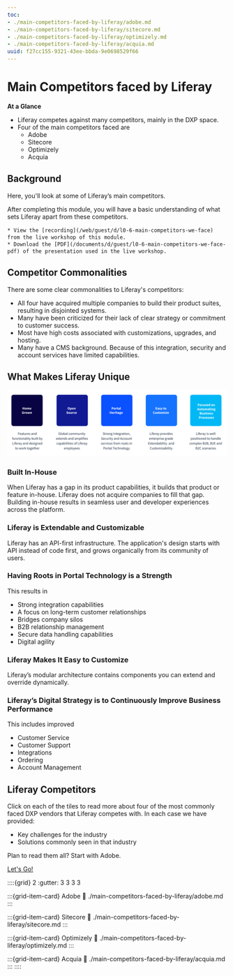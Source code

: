```yaml
---
toc:
- ./main-competitors-faced-by-liferay/adobe.md
- ./main-competitors-faced-by-liferay/sitecore.md
- ./main-competitors-faced-by-liferay/optimizely.md
- ./main-competitors-faced-by-liferay/acquia.md
uuid: f27cc155-9321-43ee-bbda-9e0698529f66
---
```


# Main Competitors faced by Liferay

**At a Glance**

* Liferay competes against many competitors, mainly in the DXP space.
* Four of the main competitors faced are
  * Adobe
  * Sitecore
  * Optimizely
  * Acquia

## Background

Here, you'll look at some of Liferay’s main competitors.

After completing this module, you will have a basic understanding of what sets Liferay apart from these competitors.

```{note}
* View the [recording](/web/guest/d/l0-6-main-competitors-we-face) from the live workshop of this module.
* Download the [PDF](/documents/d/guest/l0-6-main-competitors-we-face-pdf) of the presentation used in the live workshop.
```

## Competitor Commonalities

There are some clear commonalities to Liferay's competitors:

* All four have acquired multiple companies to build their product suites, resulting in disjointed systems.
* Many have been criticized for their lack of clear strategy or commitment to customer success.
* Most have high costs associated with customizations, upgrades, and hosting.
* Many have a CMS background. Because of this integration, security and account services have limited capabilities.

## What Makes Liferay Unique

![Liferay strengths against its competitors include its open source and portal heritage.](./main-competitors-faced-by-liferay/images/01.png)

### Built In-House

When Liferay has a gap in its product capabilities, it builds that product or feature in-house. Liferay does not acquire companies to fill that gap. Building in-house results in seamless user and developer experiences across the platform.

### Liferay is Extendable and Customizable

Liferay has an API-first infrastructure. The application's design starts with API instead of code first, and grows organically from its community of users.

### Having Roots in Portal Technology is a Strength

This results in

* Strong integration capabilities
* A focus on long-term customer relationships
* Bridges company silos
* B2B relationship management
* Secure data handling capabilities
* Digital agility

### Liferay Makes It Easy to Customize

Liferay’s modular architecture contains components you can extend and override dynamically.

### Liferay’s Digital Strategy is to Continuously Improve Business Performance

This includes improved

* Customer Service
* Customer Support
* Integrations
* Ordering
* Account Management

## Liferay Competitors

Click on each of the tiles to read more about four of the most commonly faced DXP vendors that Liferay competes with. In each case we have provided:

* Key challenges for the industry
* Solutions commonly seen in that industry

Plan to read them all? Start with Adobe. 

[Let's Go!](./main-competitors-faced-by-liferay/adobe.md)

::::{grid} 2
:gutter: 3 3 3 3

:::{grid-item-card} Adobe
:link: ./main-competitors-faced-by-liferay/adobe.md
:::

:::{grid-item-card} Sitecore
:link: ./main-competitors-faced-by-liferay/sitecore.md
:::

:::{grid-item-card} Optimizely
:link: ./main-competitors-faced-by-liferay/optimizely.md
:::

:::{grid-item-card} Acquia
:link: ./main-competitors-faced-by-liferay/acquia.md
:::
::::

